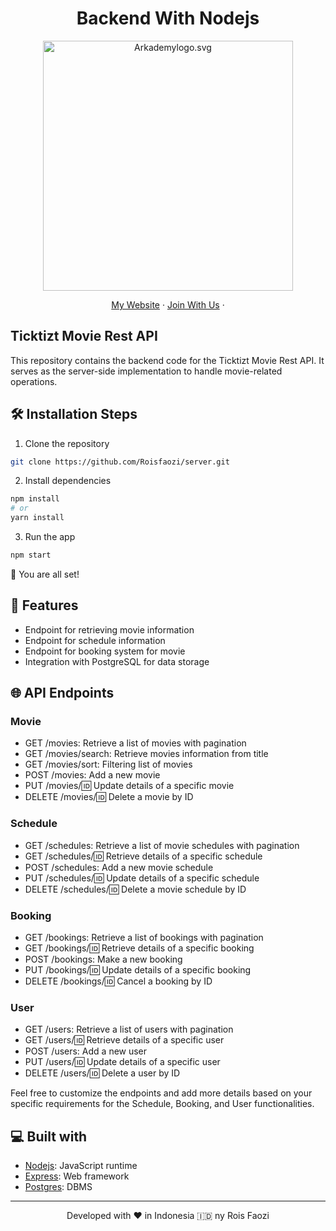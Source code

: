 <h1 align="center">
  Backend With Nodejs
</h1>

<p align="center"><img src="https://yt3.ggpht.com/ytc/AKedOLT7YD9x6PiR-CfbBbFC3wz2WatiIZFrI_I0v-6k=s900-c-k-c0x00ffffff-no-rj" width="400px" alt="Arkademylogo.svg" /></p>

<p align="center">
    <a href="https://www.roisfaozi.com/" target="blank">My Website</a>
    ·
    <a href="https://www.roisfaozi.com/">Join With Us</a>
    ·
</p>

## Ticktizt Movie Rest API

This repository contains the backend code for the Ticktizt Movie Rest API. It serves as the server-side implementation to handle movie-related operations.

## 🛠️ Installation Steps

1. Clone the repository

```bash
git clone https://github.com/Roisfaozi/server.git
```

2. Install dependencies

```bash
npm install
# or
yarn install
```

3. Run the app

```bash
npm start
```

🌟 You are all set!

## 🚀 Features

- Endpoint for retrieving movie information
- Endpoint for schedule information
- Endpoint for booking system for movie
- Integration with PostgreSQL for data storage

## 🌐 API Endpoints

### Movie

- GET /movies: Retrieve a list of movies with pagination
- GET /movies/search: Retrieve movies information from title
- GET /movies/sort: Filtering list of movies
- POST /movies: Add a new movie
- PUT /movies/:id: Update details of a specific movie
- DELETE /movies/:id: Delete a movie by ID

### Schedule

- GET /schedules: Retrieve a list of movie schedules with pagination
- GET /schedules/:id: Retrieve details of a specific schedule
- POST /schedules: Add a new movie schedule
- PUT /schedules/:id: Update details of a specific schedule
- DELETE /schedules/:id: Delete a movie schedule by ID

### Booking

- GET /bookings: Retrieve a list of bookings with pagination
- GET /bookings/:id: Retrieve details of a specific booking
- POST /bookings: Make a new booking
- PUT /bookings/:id: Update details of a specific booking
- DELETE /bookings/:id: Cancel a booking by ID

### User

- GET /users: Retrieve a list of users with pagination
- GET /users/:id: Retrieve details of a specific user
- POST /users: Add a new user
- PUT /users/:id: Update details of a specific user
- DELETE /users/:id: Delete a user by ID

Feel free to customize the endpoints and add more details based on your specific requirements for the Schedule, Booking, and User functionalities.

## 💻 Built with

- [Nodejs](https://nodejs.org/en): JavaScript runtime
- [Express](https://expressjs.com/): Web framework
- [Postgres](https://www.postgresql.org/): DBMS

<hr>
<p align="center">
Developed with ❤️ in Indonesia 	🇮🇩 ny Rois Faozi
</p>
